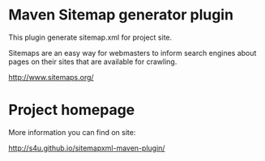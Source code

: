 Maven Sitemap generator plugin
==============================
This plugin generate sitemap.xml for project site.

Sitemaps are an easy way for webmasters to inform search engines about pages on their sites
that are available for crawling.

http://www.sitemaps.org/


Project homepage
================

More information you can find on site:

http://s4u.github.io/sitemapxml-maven-plugin/
